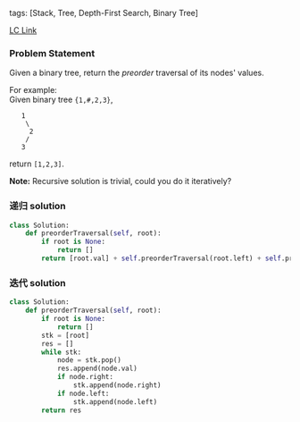 tags: [Stack, Tree, Depth-First Search, Binary Tree]

[LC Link](https://leetcode.cn/problems/binary-tree-preorder-traversal/)

### Problem Statement

Given a binary tree, return the _preorder_ traversal of its nodes' values.

For example:  
Given binary tree `{1,#,2,3}`,

```
   1
    \
     2
    /
   3
```

return `[1,2,3]`.

**Note:** Recursive solution is trivial, could you do it iteratively?

### 递归 solution
```python
class Solution:
	def preorderTraversal(self, root):
		if root is None:
			return []
		return [root.val] + self.preorderTraversal(root.left) + self.preorderTraversal(root.right)
```

### 迭代 solution
```python
class Solution:
	def preorderTraversal(self, root):
		if root is None:
			return []
		stk = [root]
		res = []
		while stk:
			node = stk.pop()
			res.append(node.val)
			if node.right:
				stk.append(node.right)
			if node.left:
				stk.append(node.left)
		return res
```